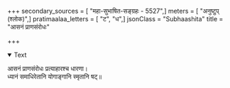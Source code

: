 +++
secondary_sources = [ "महा-सुभाषित-सङ्ग्रहः - 5527",]
meters = [ "अनुष्टुप् (श्लोक)",]
pratimaalaa_letters = [ "ट", "ध",]
jsonClass = "Subhaashita"
title = "आसनं प्राणसंरोधः"

+++

<details open><summary>Text</summary>

आसनं प्राणसंरोधः प्रत्याहारश्च धारणा।  
ध्यानं समाधिरेतानि योगाङ्गानि स्मृतानि षट्॥
</details>
